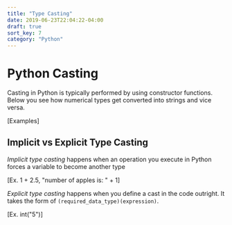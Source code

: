 ```yaml
---
title: "Type Casting"
date: 2019-06-23T22:04:22-04:00
draft: true
sort_key: 7
category: "Python"
---
```


# Python Casting

Casting in Python is typically performed by using constructor functions. Below
you see how numerical types get converted into strings and vice versa.

[Examples]

## Implicit vs Explicit Type Casting

*Implicit type casting* happens when an operation you execute in Python forces a
variable to become another type

[Ex. 1 + 2.5, "number of apples is: " + 1]

*Explicit type casting* happens when you define a cast in the code outright. It takes
the form of `(required_data_type)(expression)`.

[Ex. int("5")]
